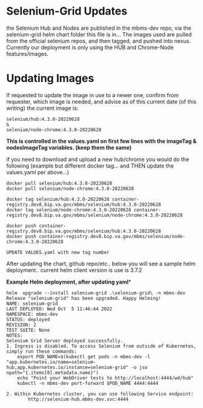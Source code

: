 # Selenium-Grid Updates
the Selenium Hub and Nodes are published in the mbms-dev repo, via the selenium-grid helm chart folder this file is in...
The images used are pulled from the official selenium repos, and then tagged, and pushed into nexus.  Currently our deployment is only using the HUB and Chrome-Node features/images.

# Updating Images
If requested to update the image in use to a newer one,  confirm from requester, which image is needed, and advise as of this current date (of this writing) the current image is:  
```
selenium/hub:4.3.0-20220628
&
selenium/node-chrome:4.3.0-20220628
```

**This is controlled in the values.yaml on first few lines with the imageTag & nodesImageTag variables.  (keep them the same)**

if you need to download and upload a new hub/chrome you would do the following  (example but different docker tag... and THEN update the values.yaml per above...)
```
docker pull selenium/hub:4.3.0-20220628
docker pull selenium/node-chrome:4.3.0-20220628

docker tag selenium/hub:4.3.0-20220628 container-registry.dev8.bip.va.gov/mbms/selenium/hub:4.3.0-20220628
docker tag selenium/node-chrome:4.3.0-20220628 container-registry.dev8.bip.va.gov/mbms/selenium/node-chrome:4.3.0-20220628

docker push container-registry.dev8.bip.va.gov/mbms/selenium/hub:4.3.0-20220628
docker push container-registry.dev8.bip.va.gov/mbms/selenium/node-chrome:4.3.0-20220628

UPDATE VALUES.yaml with new tag number

```

After updating the chart, github repo/etc.. below you will see a sample helm deployment..  current helm client version is use is 3.7.2

**Example Helm deployment, after updating yaml***
```
helm  upgrade --install selenium-grid .\selenium-grid\ -n mbms-dev
Release "selenium-grid" has been upgraded. Happy Helming!
NAME: selenium-grid
LAST DEPLOYED: Wed Oct  5 11:46:44 2022
NAMESPACE: mbms-dev
STATUS: deployed
REVISION: 2
TEST SUITE: None
NOTES:
Selenium Grid Server deployed successfully.
1. Ingress is disabled. To access Selenium from outside of Kubernetes, simply run these commands:
    export POD_NAME=$(kubectl get pods -n mbms-dev -l "app.kubernetes.io/name=selenium-hub,app.kubernetes.io/instance=selenium-grid" -o jso
npath="{.items[0].metadata.name}")
    echo "Point your WebDriver tests to http://localhost:4444/wd/hub"
    kubectl -n mbms-dev port-forward $POD_NAME 4444:4444

2. Within Kubernetes cluster, you can use following Service endpoint:
        http://selenium-hub.mbms-dev.svc:4444
```

